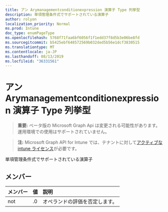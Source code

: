 ```yaml
---
title: アン Arymanagementconditionexpression 演算子 Type 列挙型
description: 単項管理条件式でサポートされている演算子
author: rolyon
localization_priority: Normal
ms.prod: Intune
doc_type: enumPageType
ms.openlocfilehash: 5768f71faa6bf6056f1f1edd37f8d5b3e06be8fd
ms.sourcegitcommit: b5425ebf648572569b032ded5b56e1dcf3830515
ms.translationtype: MT
ms.contentlocale: ja-JP
ms.lasthandoff: 08/13/2019
ms.locfileid: "36331561"
---
```

# <a name="unarymanagementconditionexpressionoperatortype-enum-type"></a>アン Arymanagementconditionexpression 演算子 Type 列挙型

> **重要:** ベータ版の Microsoft Graph Api は変更される可能性があります。運用環境での使用はサポートされていません。

> **注:** Microsoft Graph API for Intune では、テナントに対して[アクティブな intune ライセンス](https://go.microsoft.com/fwlink/?linkid=839381)が必要です。

単項管理条件式でサポートされている演算子

## <a name="members"></a>メンバー
|メンバー|値|説明|
|:---|:---|:---|
|not|.0|オペランドの評価を否定します。|




